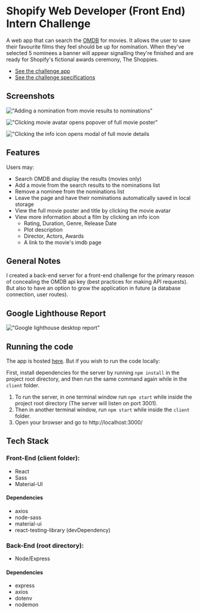 # Shopify Web Developer (Front End) Intern Challenge

A web app that can search the [OMDB](http://www.omdbapi.com/) for movies. It allows the user to save their favourite films they feel should be up for nomination. When they've selected 5 nominees a banner will appear signalling they're finished and are ready for Shopify's fictional awards ceremony, The Shoppies.

* [See the challenge app](https://shoppies-app-magicmark.herokuapp.com/)
* [See the challenge specifications](https://docs.google.com/document/d/1SdR9rQpocsH5rPTOcxr9noqHRld5NJlylKO9Hf94U8U/edit#)

## Screenshots

!["Adding a nomination from movie results to nominations"](https://github.com/MagicMark5/shoppify-frontend-challenge/blob/master/docs/results-nominations.png?raw=true)

!["Clicking movie avatar opens popover of full movie poster"](https://github.com/MagicMark5/shoppify-frontend-challenge/blob/master/docs/avatar-popover.png?raw=true)

!["Clicking the info icon opens modal of full movie details](https://github.com/MagicMark5/shoppify-frontend-challenge/blob/master/docs/movie-modal.png?raw=true)

## Features

Users may: 
* Search OMDB and display the results (movies only)
* Add a movie from the search results to the nominations list
* Remove a nominee from the nominations list
* Leave the page and have their nominations automatically saved in local storage
* View the full movie poster and title by clicking the movie avatar 
* View more information about a film by clicking an info icon
    * Rating, Duration, Genre, Release Date
    * Plot description
    * Director, Actors, Awards
    * A link to the movie's imdb page 

## General Notes 

I created a back-end server for a front-end challenge for the primary reason of concealing the OMDB api key (best practices for making API requests). But also to have an option to grow the application in future (a database connection, user routes). 

## Google Lighthouse Report

!["Google lighthouse desktop report"](https://github.com/MagicMark5/shoppify-frontend-challenge/blob/master/docs/google-lighthouse-desktop-report.png?raw=true)

## Running the code 

The app is hosted [here](https://shoppies-app-magicmark.herokuapp.com/). But if you wish to run the code locally: 

First, install dependencies for the server by running `npm install` in the project root directory, and then run the same command again while in the `client` folder. 

1. To run the server, in one terminal window run `npm start` while inside the project root directory (The server will listen on port 3001).
2. Then in another terminal window, run `npm start` while inside the `client` folder.
3. Open your browser and go to http://localhost:3000/ 

## Tech Stack 

### Front-End (client folder):
* React
* Sass
* Material-UI

#### Dependencies
* axios
* node-sass
* material-ui
* react-testing-library (devDependency)

### Back-End (root directory):
* Node/Express

#### Dependencies
* express
* axios
* dotenv
* nodemon

